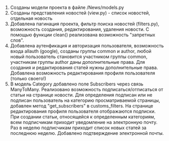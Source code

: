 1. Созданы модели проекта в файле /News/models.py
2. Созданы представления новостей (view.py) - список новостей, отдельная новость
3. Добавлена пагинация проекта, фильтр поиска новостей (filters.py), возможность создания,
редактирования, удаления новости. С помощью функции clean() реализована возможность "запретных слов".
4. Добавлена аутенфикация и авторизация пользователя, возможность входа allauth (google), созданы группы common и author, любой новый пользователь становится участником группы common, участникам группы author даны дополнительные права. Для создания и редактирования статей нужны дополнительные права. Добавлена возможность редактирования профиля пользователя (только своего!)
5. В модель Category добавлено поле Subscribers через связь ManyToMany. Реализовано возможность подписаться/отписаться от статьи на странице новости. Для определения подписан или не подписан пользователь на категорию просматриваемой страницы, добавлен метод "get_subscribers" в customs_filters. 
На странице редактирования профиля пользователя отображаются подписки. При создании статьи, относящейся к определенным категориям, всем подписчикам приходит уведомление на электронную почту.
Раз в неделю подписчикам приходит список новых статей за последнюю неделю.
Добавлено подтверждение электронной почты.